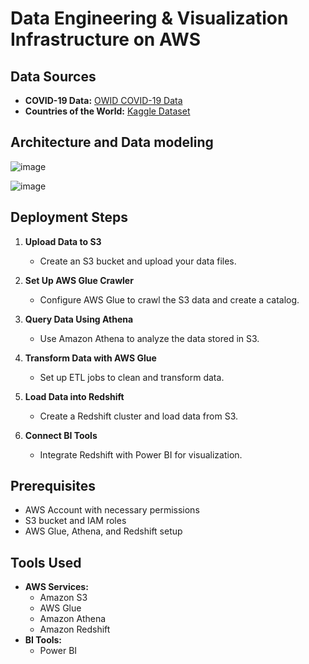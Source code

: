 # Data Engineering & Visualization Infrastructure on AWS

## Data Sources
- **COVID-19 Data:** [OWID COVID-19 Data](https://github.com/owid/covid-19-data/tree/master/public/data/vaccinations)
- **Countries of the World:** [Kaggle Dataset](https://www.kaggle.com/datasets/fernandol/countries-of-the-world)

## Architecture and Data modeling
![image](https://github.com/user-attachments/assets/caf012ff-75c9-43e2-bce0-a1110d3fbbcc)

![image](https://github.com/user-attachments/assets/e069d965-0ef6-42e6-bf8f-14ac69706d6e)

## Deployment Steps

1. **Upload Data to S3**
   - Create an S3 bucket and upload your data files.

2. **Set Up AWS Glue Crawler**
   - Configure AWS Glue to crawl the S3 data and create a catalog.

3. **Query Data Using Athena**
   - Use Amazon Athena to analyze the data stored in S3.

4. **Transform Data with AWS Glue**
   - Set up ETL jobs to clean and transform data.

5. **Load Data into Redshift**
   - Create a Redshift cluster and load data from S3.

6. **Connect BI Tools**
   - Integrate Redshift with Power BI for visualization.

## Prerequisites

- AWS Account with necessary permissions
- S3 bucket and IAM roles
- AWS Glue, Athena, and Redshift setup

## Tools Used
- **AWS Services:**
  - Amazon S3
  - AWS Glue
  - Amazon Athena
  - Amazon Redshift
- **BI Tools:**
  - Power BI
